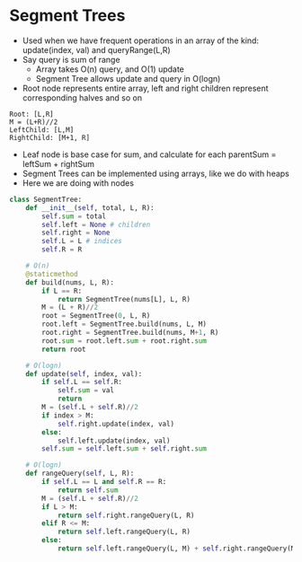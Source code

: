 # Segment Trees

- Used when we have frequent operations in an array of the kind: update(index, val) and queryRange(L,R)
- Say query is sum of range
    - Array takes O(n) query, and O(1) update
    - Segment Tree allows update and query in O(logn)
- Root node represents entire array, left and right children represent corresponding halves and so on
```
Root: [L,R]
M = (L+R)//2
LeftChild: [L,M]
RightChild: [M+1, R]
```
- Leaf node is base case for sum, and calculate for each parentSum = leftSum + rightSum
- Segment Trees can be implemented using arrays, like we do with heaps
- Here we are doing with nodes
```python
class SegmentTree:
    def __init__(self, total, L, R):
        self.sum = total
        self.left = None # children
        self.right = None
        self.L = L # indices
        self.R = R 

    # O(n)
    @staticmethod
    def build(nums, L, R):
        if L == R:
            return SegmentTree(nums[L], L, R)
        M = (L + R)//2
        root = SegmentTree(0, L, R)
        root.left = SegmentTree.build(nums, L, M)
        root.right = SegmentTree.build(nums, M+1, R)
        root.sum = root.left.sum + root.right.sum
        return root

    # O(logn)
    def update(self, index, val):
        if self.L == self.R:
            self.sum = val
            return
        M = (self.L + self.R)//2
        if index > M:
            self.right.update(index, val)
        else:
            self.left.update(index, val)
        self.sum = self.left.sum + self.right.sum

    # O(logn)
    def rangeQuery(self, L, R):
        if self.L == L and self.R == R:
            return self.sum
        M = (self.L + self.R)//2
        if L > M:
            return self.right.rangeQuery(L, R)
        elif R <= M:
            return self.left.rangeQuery(L, R)
        else:
            return self.left.rangeQuery(L, M) + self.right.rangeQuery(M+1, R)
```